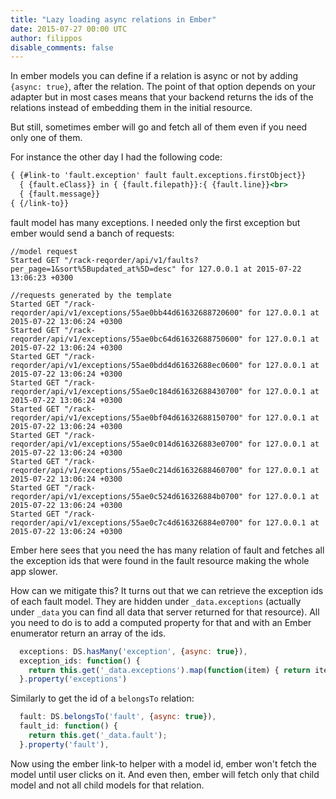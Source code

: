 ```yaml
---
title: "Lazy loading async relations in Ember"
date: 2015-07-27 00:00 UTC
author: filippos
disable_comments: false
---
```


In ember models you can define if a relation is async or not by adding `{async: true}`, after the relation. The point of that option depends on your adapter but in most cases means that your backend returns the ids of the relations instead of embedding them in the initial resource.

But still, sometimes ember will go and fetch all of them even if you need only one of them.

For instance the other day I had the following code:

``` handlebars
{ {#link-to 'fault.exception' fault fault.exceptions.firstObject}}
  { {fault.eClass}} in { {fault.filepath}}:{ {fault.line}}<br>
  { {fault.message}}
{ {/link-to}}
```

fault model has many exceptions. I needed only the first exception but ember would send a banch of requests:

```
//model request
Started GET "/rack-reqorder/api/v1/faults?per_page=1&sort%5Bupdated_at%5D=desc" for 127.0.0.1 at 2015-07-22 13:06:23 +0300

//requests generated by the template
Started GET "/rack-reqorder/api/v1/exceptions/55ae0bb44d61632688720600" for 127.0.0.1 at 2015-07-22 13:06:24 +0300
Started GET "/rack-reqorder/api/v1/exceptions/55ae0bc64d61632688750600" for 127.0.0.1 at 2015-07-22 13:06:24 +0300
Started GET "/rack-reqorder/api/v1/exceptions/55ae0bdd4d61632688ec0600" for 127.0.0.1 at 2015-07-22 13:06:24 +0300
Started GET "/rack-reqorder/api/v1/exceptions/55ae0c184d61632688430700" for 127.0.0.1 at 2015-07-22 13:06:24 +0300
Started GET "/rack-reqorder/api/v1/exceptions/55ae0bf04d61632688150700" for 127.0.0.1 at 2015-07-22 13:06:24 +0300
Started GET "/rack-reqorder/api/v1/exceptions/55ae0c014d616326883e0700" for 127.0.0.1 at 2015-07-22 13:06:24 +0300
Started GET "/rack-reqorder/api/v1/exceptions/55ae0c214d61632688460700" for 127.0.0.1 at 2015-07-22 13:06:24 +0300
Started GET "/rack-reqorder/api/v1/exceptions/55ae0c524d616326884b0700" for 127.0.0.1 at 2015-07-22 13:06:24 +0300
Started GET "/rack-reqorder/api/v1/exceptions/55ae0c7c4d616326884e0700" for 127.0.0.1 at 2015-07-22 13:06:24 +0300
```

Ember here sees that you need the has many relation of fault and fetches all the exception ids that were found in the fault resource making the whole app slower.

How can we mitigate this? It turns out that we can retrieve the exception ids of each fault model. They are hidden under `_data.exceptions` (actually under `_data` you can find all data that server returned for that resource). All you need to do is to add a computed property for that and with an Ember enumerator return an array of the ids.

``` javascript
  exceptions: DS.hasMany('exception', {async: true}),
  exception_ids: function() {
    return this.get('_data.exceptions').map(function(item) { return item.id; });
  }.property('exceptions')
```

Similarly to get the id of a `belongsTo` relation:

``` javascript
  fault: DS.belongsTo('fault', {async: true}),
  fault_id: function() {
    return this.get('_data.fault');
  }.property('fault'),
```

Now using the ember link-to helper with a model id, ember won't fetch the model until user clicks on it. And even then, ember will fetch only that child model and not all child models for that relation.
